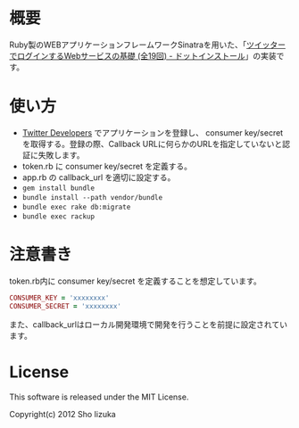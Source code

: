 # 概要

Ruby製のWEBアプリケーションフレームワークSinatraを用いた、「[ツイッターでログインするWebサービスの基礎 (全19回) - ドットインストール](http://dotinstall.com/lessons/tw_connect_php)」の実装です。

# 使い方

* [Twitter Developers](https://dev.twitter.com/) でアプリケーションを登録し、 consumer key/secret を取得する。登録の際、Callback URLに何らかのURLを指定していないと認証に失敗します。
* token.rb に consumer key/secret を定義する。
* app.rb の callback\_url を適切に設定する。
* `gem install bundle`
* `bundle install --path vendor/bundle`
* `bundle exec rake db:migrate`
* `bundle exec rackup`

# 注意書き

token.rb内に consumer key/secret を定義することを想定しています。

```ruby
CONSUMER_KEY = 'xxxxxxxx'
CONSUMER_SECRET = 'xxxxxxxx'
```

また、callback\_urlはローカル開発環境で開発を行うことを前提に設定されています。

# License

This software is released under the MIT License.

Copyright(c) 2012 Sho Iizuka
